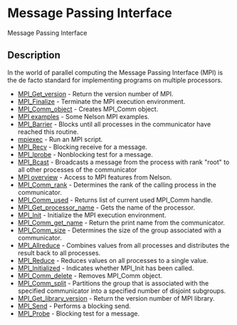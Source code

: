 

# Message Passing Interface

Message Passing Interface

## Description
In the world of parallel computing the Message Passing Interface (MPI) is the de facto standard for implementing programs on multiple processors.


* [MPI_Get_version](MPI_Get_version.md) - Return the version number of MPI.
* [MPI_Finalize](MPI_Finalize.md) - Terminate the MPI execution environment.
* [MPI_Comm_object](MPI_Comm_object.md) - Creates MPI_Comm object.
* [MPI examples](MPI_examples.md) - Some Nelson MPI examples.
* [MPI_Barrier](MPI_Barrier.md) - Blocks until all processes in the communicator have reached this routine.
* [mpiexec](mpiexec.md) - Run an MPI script.
* [MPI_Recv](MPI_Recv.md) - Blocking receive for a message.
* [MPI_Iprobe](MPI_Iprobe.md) - Nonblocking test for a message.
* [MPI_Bcast](MPI_Bcast.md) - Broadcasts a message from the process with rank "root" to all other processes of the communicator
* [MPI overview](MPI_overview.md) - Access to MPI features from Nelson.
* [MPI_Comm_rank](MPI_Comm_rank.md) - Determines the rank of the calling process in the communicator.
* [MPI_Comm_used](MPI_Comm_used.md) - Returns list of current used MPI_Comm handle.
* [MPI_Get_processor_name](MPI_Get_processor_name.md) - Gets the name of the processor.
* [MPI_Init](MPI_Init.md) - Initialize the MPI execution environment.
* [MPI_Comm_get_name](MPI_Comm_get_name.md) - Return the print name from the communicator.
* [MPI_Comm_size](MPI_Comm_size.md) - Determines the size of the group associated with a communicator.
* [MPI_Allreduce](MPI_Allreduce.md) - Combines values from all processes and distributes the result back to all processes.
* [MPI_Reduce](MPI_Reduce.md) - Reduces values on all processes to a single value.
* [MPI_Initialized](MPI_Initialized.md) - Indicates whether MPI_Init has been called.
* [MPI_Comm_delete](MPI_Comm_delete.md) - Removes MPI_Comm object.
* [MPI_Comm_split](MPI_Comm_split.md) - Partitions the group that is associated with the specified communicator into a specified number of disjoint subgroups.
* [MPI_Get_library_version](MPI_Get_library_version.md) - Return the version number of MPI library.
* [MPI_Send](MPI_Send.md) - Performs a blocking send.
* [MPI_Probe](MPI_Probe.md) - Blocking test for a message.



